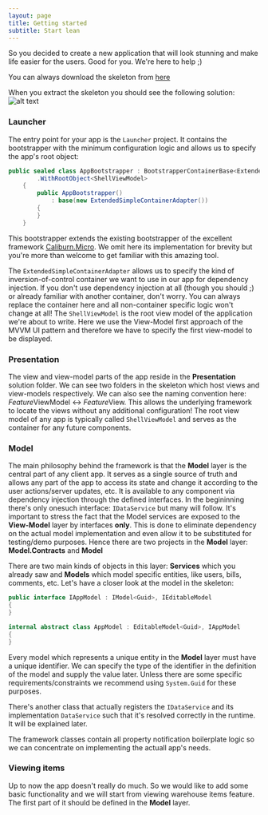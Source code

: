 ```yaml
---
layout: page
title: Getting started
subtitle: Start lean
---
```


So you decided to create a new application that will look stunning and make life easier
for the users. Good for you. We're here to help ;)

You can always download the skeleton from [here](https://github.com/LogoFX/Samples.GetStarted/archive/v1.0.0.zip)

When you extract the skeleton you should see the following solution:
![alt text](../assets/skeleton-initial-structure.png)

### Launcher 

The entry point for your app is the `Launcher` project. It contains the bootstrapper 
with the minimum configuration logic and allows us to specify the app's root object:

```csharp
public sealed class AppBootstrapper : BootstrapperContainerBase<ExtendedSimpleContainerAdapter>
        .WithRootObject<ShellViewModel>
    {
        public AppBootstrapper()
            : base(new ExtendedSimpleContainerAdapter())
        {
        }              
    }
```

This bootstrapper extends the existing bootstrapper of the excellent framework [Caliburn.Micro](https://caliburnmicro.com).
We omit here its implementation for brevity but you're more than welcome to get familiar with this amazing tool.

The `ExtendedSimpleContainerAdapter` allows us to specify the kind of inversion-of-control 
container we want to use in our app for dependency injection. If you don't use dependency injection at all
(though you should ;) or already familiar with another container, don't worry. You can always replace the container here
and all non-container specific logic won't change at all!
The `ShellViewModel` is the root view model of the application we're about to write. Here we use the View-Model first approach 
of the MVVM UI pattern and therefore we have to specify the first view-model to be displayed.

### Presentation

The view and view-model parts of the app reside in the **Presentation** solution folder. We can see
two folders in the skeleton which host views and view-models respectively. We can also see the naming convention here:
*Feature*ViewModel <-> *Feature*View. This allows the underlying framework to locate the views without any additional configuration!
The root view model of any app is typically called `ShellViewModel` and serves as the container for any future components.

### Model

The main philosophy behind the framework is that the **Model** layer is the central part of any client app. It serves as a single source of truth
and allows any part of the app to access its state and change it according to the user actions/server updates, etc. It is available to any component
via dependency injection through the defined interfaces. In the begininning there's only onesuch interface: `IDataService` but many will follow. It's important to stress
the fact that the Model services are exposed to the **View-Model** layer by interfaces **only**. This is done to eliminate dependency on the actual model 
implementation and even allow it to be substituted for testing/demo purposes. 
Hence there are two projects in the **Model** layer: **Model.Contracts** and **Model** 

There are two main kinds of objects in this layer: **Services** which you already saw and **Models** which model specific entities, like users, bills, comments, etc.
Let's have a closer look at the model in the skeleton:

```csharp
public interface IAppModel : IModel<Guid>, IEditableModel
{       
}
```

```csharp
internal abstract class AppModel : EditableModel<Guid>, IAppModel
{                
}
```

Every model which represents a unique entity in the **Model** layer must have a unique identifier. 
We can specify the type of the identifier in the definition of the model and supply the value later. 
Unless there are some specific requirements/constraints we recommend using `System.Guid` for these purposes.

There's another class that actually registers the `IDataService` and its implementation `DataService` 
such that it's resolved correctly in the runtime. It will be explained later.

The framework classes contain all property notification boilerplate logic 
so we can concentrate on implementing the actuall app's needs.  

### Viewing items

Up to now the app doesn't really do much. So we would like to add some basic functionality and we will
start from viewing warehouse items feature. The first part of it should be defined in the **Model** layer.
 <!--Order: Displaying collection of items sync with obs coll; Displaying collection of items async with obs coll:Error!;Displaying coll of items async with wrap coll;Editing single item;Create/Delete single item;Undo/Redo;Login and activation;Close guard-->






